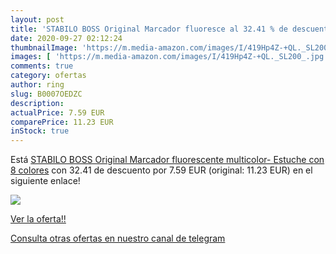 ```yaml
---
layout: post
title: 'STABILO BOSS Original Marcador fluoresce al 32.41 % de descuento'
date: 2020-09-27 02:12:24
thumbnailImage: 'https://m.media-amazon.com/images/I/419Hp4Z-+QL._SL200_.jpg'
images: [ 'https://m.media-amazon.com/images/I/419Hp4Z-+QL._SL200_.jpg' ]
comments: true
category: ofertas
author: ring
slug: B0007OEDZC
description:
actualPrice: 7.59 EUR
comparePrice: 11.23 EUR
inStock: true
---
```


Está [STABILO BOSS Original Marcador fluorescente multicolor- Estuche con 8 colores](https://www.amazon.com/dp/B0007OEDZC/?tag=redken08-20) con 32.41 de descuento por 7.59 EUR (original: 11.23 EUR) en el siguiente enlace!

[![](https://m.media-amazon.com/images/I/419Hp4Z-+QL._SL200_.jpg)](https://www.amazon.com/dp/B0007OEDZC/?tag=redken08-20)

[Ver la oferta!!](https://www.amazon.com/dp/B0007OEDZC/?tag=redken08-20)

[Consulta otras ofertas en nuestro canal de telegram](https://t.me/s/ofertas25)
